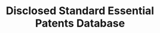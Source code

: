 ---
layout: default
bigquery: https://console.cloud.google.com/bigquery?p=patents-public-data&d=dsep&page=dataset
citation: 'Bekkers, R., Catalini, C., Martinelli, A., & Simcoe, T. (2012). Intellectual
  Property Disclosure in Standards Development. Proceedings from NBER conference on
  Standards, Patents & Innovation, Tucson (AZ), January 20 and 21, 2012.


  '
code: codebook included in excel files
contributors: Rudi Bekkers, Christian Catalini, Arianna Martinelli, Timothy Simcoe,
  Cesare Righi
cost: None
description: "The OEIDD database provides a full overview of all disclosed IPR at
  setting organizations world-wide. Based on the archives of thirteen major SSOs as
  of March 2011, the disclosure data is cleaned, harmonized, and all disclosed USPTO
  or EPO patents or patent applications are matched against patent identities in the
  PATSTAT database. Overall, the database contains 46,906 disclosed patents, patent
  applications or blankets, from 969 different firms, with 14057 USPTO or EPO patents
  or patent applications identified in PATSTAT, belonging to 4814 different INPADOC
  patent families and 5337 different DOCDB patent families. \n"
documentation: Included with files
last_edit: 04/06/2022, 05:22:09
location: http://ssopatents.org/
schema_fields:
- sso
- date
- tc_name
- pub_cleaned
- patent_owner_harmonized
- standard
- licensing_commitment
- patent_owner_unharmonized
- reciprocity
- committee_project
- sc_name
- copyright
- blanket_scope
- third_party
- disclosure_event
- blanket_type
- wg_name
- serial_cleaned
- record_id
- family_id
shortname: dsep_data
tags:
- disclosure
- standards
- patents
terms_of_use: "Anyone is free to use this data, provided that any paper or report
  published that uses this data includes the following literature citation:  \n\n\n\"Bekkers,
  R., Catalini, C., Martinelli, A., & Simcoe, T. (2012). Intellectual Property Disclosure
  in Standards Development. Proceedings from NBER conference on Standards, Patents
  & Innovation, Tucson (AZ), January 20 and 21, 2012.\""
title: Disclosed Standard Essential Patents Database
uuid: 297f265e-eb23-48aa-b4df-54333ba779ab
versioning: 'yes'
---